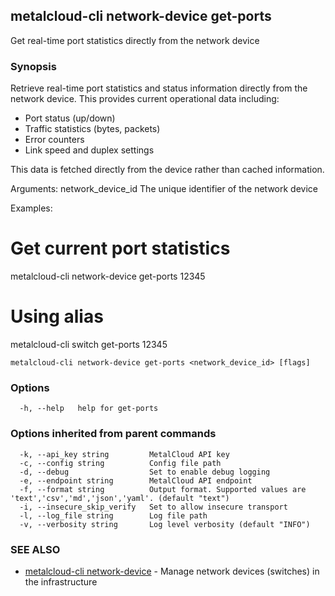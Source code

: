 ## metalcloud-cli network-device get-ports

Get real-time port statistics directly from the network device

### Synopsis

Retrieve real-time port statistics and status information directly from
the network device. This provides current operational data including:
- Port status (up/down)
- Traffic statistics (bytes, packets)
- Error counters
- Link speed and duplex settings

This data is fetched directly from the device rather than cached information.

Arguments:
  network_device_id   The unique identifier of the network device

Examples:
  # Get current port statistics
  metalcloud-cli network-device get-ports 12345

  # Using alias
  metalcloud-cli switch get-ports 12345

```
metalcloud-cli network-device get-ports <network_device_id> [flags]
```

### Options

```
  -h, --help   help for get-ports
```

### Options inherited from parent commands

```
  -k, --api_key string         MetalCloud API key
  -c, --config string          Config file path
  -d, --debug                  Set to enable debug logging
  -e, --endpoint string        MetalCloud API endpoint
  -f, --format string          Output format. Supported values are 'text','csv','md','json','yaml'. (default "text")
  -i, --insecure_skip_verify   Set to allow insecure transport
  -l, --log_file string        Log file path
  -v, --verbosity string       Log level verbosity (default "INFO")
```

### SEE ALSO

* [metalcloud-cli network-device](metalcloud-cli_network-device.md)	 - Manage network devices (switches) in the infrastructure

